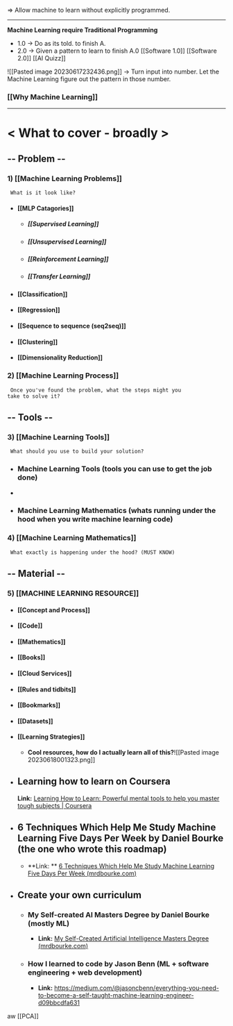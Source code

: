 => Allow machine to learn without explicitly programmed.

---

**Machine Learning require Traditional Programming** 
+ 1.0 -> Do as its told. to finish A. 
+ 2.0 -> Given a pattern to learn to finish A.0
[[Software 1.0]]                       [[Software 2.0]]                       [[AI Quizz]]

![[Pasted image 20230617232436.png]]
-> Turn input into number. Let the Machine Learning figure out the pattern in those number.

### [[Why Machine Learning]] 

---
# < What to cover - broadly >

## -- Problem --
### 1) [[Machine Learning Problems]]
	 What is it look like?   
+ #### [[MLP Catagories]]
	+ ##### [[Supervised Learning]]
	+ ##### [[Unsupervised Learning]]
	+ ##### [[Reinforcement Learning]]
	+ ##### [[Transfer Learning]]

+ #### [[Classification]]
 
+ #### [[Regression]]
 
+ #### [[Sequence to sequence (seq2seq)]]
 
+ #### [[Clustering]]

+ #### [[Dimensionality Reduction]]

### 2) [[Machine Learning Process]]
	 Once you've found the problem, what the steps might you           take to solve it?

## -- Tools --
### 3) [[Machine Learning Tools]]
	 What should you use to build your solution?
+ ### Machine Learning Tools (tools you can use to get the job done)
+ 
+ ### Machine Learning Mathematics (whats running under the hood when you write machine learning code)

### 4) [[Machine Learning Mathematics]]
	 What exactly is happening under the hood? (MUST KNOW)

## -- Material --
### 5) [[MACHINE LEARNING RESOURCE]]

+ #### [[Concept and Process]]

+ #### [[Code]]

+ #### [[Mathematics]]

+ #### [[Books]]

+ #### [[Cloud Services]]

+ #### [[Rules and tidbits]]

+ #### [[Bookmarks]]

+ #### [[Datasets]]

+ #### [[Learning Strategies]]
	+ **Cool resources, how do I actually learn all of this?**![[Pasted image 20230618001323.png]]
+ ## Learning how to learn on Coursera
	**Link:** [Learning How to Learn: Powerful mental tools to help you master tough subjects | Coursera](https://www.coursera.org/learn/learning-how-to-learn/)

+ ## 6 Techniques Which Help Me Study Machine Learning Five Days Per Week by Daniel Bourke (the one who wrote this roadmap)
	+ **Link: ** [6 Techniques Which Help Me Study Machine Learning Five Days Per Week (mrdbourke.com)](https://www.mrdbourke.com/6-techniques-which-help-me-study-machine-learning-five-days-per-week/)

+ ## Create your own curriculum
	+ ### My Self-created Al Masters Degree by Daniel Bourke (mostly ML)
		+ **Link:** [My Self-Created Artificial Intelligence Masters Degree (mrdbourke.com)](https://www.mrdbourke.com/aimastersdegree/)
	+ ### How I learned to code by Jason Benn (ML + software engineering + web development)
		+ **Link:** https://medium.com/@jasoncbenn/everything-you-need-to-become-a-self-taught-machine-learning-engineer-d09bbcdfa631

aw
[[PCA]]